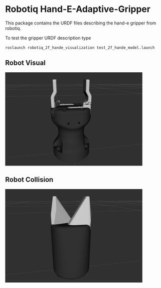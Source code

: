 # Robotiq Hand-E-Adaptive-Gripper 

This package contains the URDF files describing the hand-e gripper from robotiq.

To test the gripper URDF description type 

```
roslaunch robotiq_2f_hande_visualization test_2f_hande_model.launch 
```
## Robot Visual
<img src="images/visual.png" height="300">  

## Robot Collision 
<img src="images/collision.png" height="300">  
